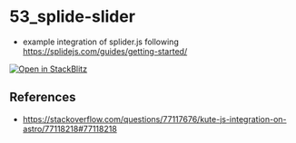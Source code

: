 # 53_splide-slider

* example integration of splider.js following https://splidejs.com/guides/getting-started/

[![Open in StackBlitz](https://developer.stackblitz.com/img/open_in_stackblitz.svg)](https://stackblitz.com/github/MicroWebStacks/astro-examples/tree/main/53_splider-slider)


## References
* https://stackoverflow.com/questions/77117676/kute-js-integration-on-astro/77118218#77118218